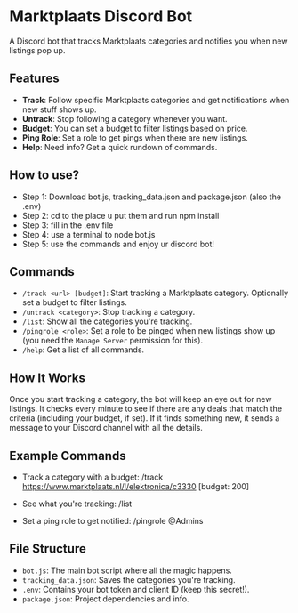 # Marktplaats Discord Bot

A Discord bot that tracks Marktplaats categories and notifies you when new listings pop up.

## Features

- **Track**: Follow specific Marktplaats categories and get notifications when new stuff shows up.
- **Untrack**: Stop following a category whenever you want.
- **Budget**: You can set a budget to filter listings based on price.
- **Ping Role**: Set a role to get pings when there are new listings.
- **Help**: Need info? Get a quick rundown of commands.

## How to use?
- Step 1: Download bot.js, tracking_data.json and package.json (also the .env)
- Step 2: cd to the place u put them and run npm install
- Step 3: fill in the .env file
- Step 4: use a terminal to node bot.js
- Step 5: use the commands and enjoy ur discord bot!

## Commands

- `/track <url> [budget]`: Start tracking a Marktplaats category. Optionally set a budget to filter listings.
- `/untrack <category>`: Stop tracking a category.
- `/list`: Show all the categories you're tracking.
- `/pingrole <role>`: Set a role to be pinged when new listings show up (you need the `Manage Server` permission for this).
- `/help`: Get a list of all commands.

## How It Works

Once you start tracking a category, the bot will keep an eye out for new listings. It checks every minute to see if there are any deals that match the criteria (including your budget, if set). If it finds something new, it sends a message to your Discord channel with all the details.

## Example Commands

- Track a category with a budget:
/track https://www.marktplaats.nl/l/elektronica/c3330 [budget: 200]


- See what you're tracking:
/list

- Set a ping role to get notified:
/pingrole @Admins

## File Structure

- `bot.js`: The main bot script where all the magic happens.
- `tracking_data.json`: Saves the categories you're tracking.
- `.env`: Contains your bot token and client ID (keep this secret!).
- `package.json`: Project dependencies and info.
